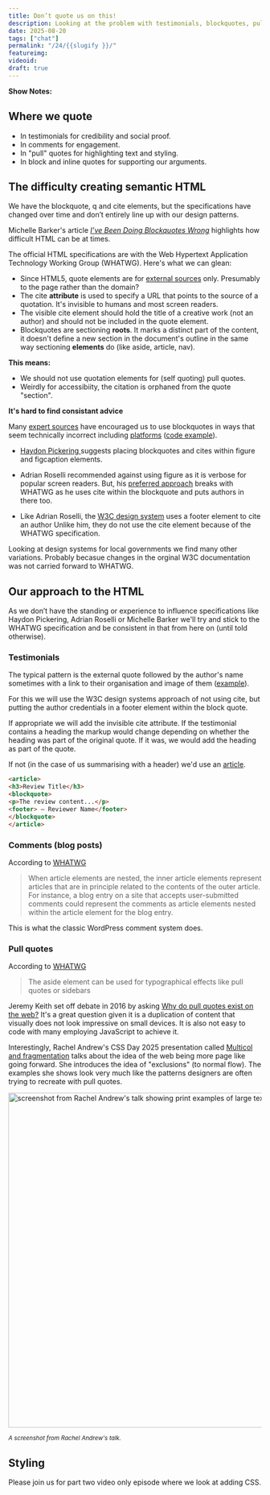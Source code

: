 ```yaml
---
title: Don’t quote us on this! 
description: Looking at the problem with testimonials, blockquotes, pull quotes and the cite element.
date: 2025-08-20
tags: ["chat"]
permalink: "/24/{{slugify }}/"
featureimg: 
videoid:
draft: true
---
```


**Show Notes:**

## Where we quote

- In testimonials for credibility and social proof.
- In comments for engagement.
- In "pull" quotes for highlighting text and styling.
- In block and inline quotes for supporting our arguments.

## The difficulty creating semantic HTML

We have the blockquote, q and cite elements, but the specifications have changed over time and don’t entirely line up with our design patterns.


Michelle Barker's article <cite><a href="https://css-irl.info/ive-been-doing-blockquotes-wrong/">I’ve Been Doing Blockquotes Wrong</a></cite> highlights how difficult HTML can be at times. 

The official HTML specifications are with the Web Hypertext Application Technology Working Group (WHATWG). Here's what we can glean:

- Since HTML5, quote elements are for <a href="https://html.spec.whatwg.org/multipage/grouping-content.html#the-blockquote-element">external sources</a> only. Presumably to the page rather than the domain?
- The cite **attribute** is used to specify a URL that points to the source of a quotation. It's invisible to humans and most screen readers.
- The visible cite element should hold the title of a creative work (not an author) and should not be included in the quote element.
- Blockquotes are sectioning **roots**. It marks a distinct part of the content, it doesn't define a new section in the document's outline in the same way sectioning **elements** do (like aside, article, nav).

**This means:**
- We should not use quotation elements for (self quoting) pull quotes.
- Weirdly for accessibiity, the citation is orphaned from the quote "section".

**It's hard to find consistant advice**

Many [expert sources](https://html5doctor.com/cite-and-blockquote-reloaded/) have encouraged us to use blockquotes in ways that seem technically incorrect including [platforms](https://wordpress.com/support/wordpress-editor/blocks/quote-block/#insert-your-quote) ([code example](https://theadminbar.com/accessibility-weekly/coding-blockquotes/)).

-  [Haydon Pickering ](https://heydonworks.com/article/the-blockquote-element/) suggests placing blockquotes and cites within figure and figcaption elements.
- Adrian Roselli recommended against using figure as it is verbose for popular screen readers. But, his [preferred approach](https://adrianroselli.com/2023/07/blockquotes-in-screen-readers.html#Example07) breaks with WHATWG as he uses cite within the blockquote and puts authors in there too.

 - Like Adrian Roselli, the [W3C design system](https://design-system.w3.org/components/quote.html) uses a footer element to cite an author Unlike him, they do not use the cite element because of the WHATWG specification.

Looking at design systems for local governments we find many other variations. Probably becasue changes in the orginal W3C documentation was not carried forward to WHATWG.

 ## Our approach to the HTML

As we don’t have the standing or experience to influence specifications like Haydon Pickering, Adrian Roselli or Michelle Barker we'll try and stick to the WHATWG specification and be consistent in that from here on (until told otherwise).

###  Testimonials 

The typical pattern is the external quote followed by the author's name sometimes with a link to their organisation and image of them ([example](https://band.here24.co/)).

For this we will use the W3C design systems approach of not using cite, but putting the author credentials in a footer element within the block quote.

If appropriate we will add the invisible cite attribute. If the testimonial contains a heading the markup would change depending on whether the heading was part of the original quote. If it was, we would add the heading as part of the quote. 

 If not (in the case of us summarising with a header) we'd use an [article](https://html.spec.whatwg.org/multipage/sections.html#the-article-element).

```html
<article>
<h3>Review Title</h3>
<blockquote>
<p>The review content...</p>
<footer> — Reviewer Name</footer>
</blockquote>
</article> 
 ```

 ###  Comments (blog posts)

 According to [WHATWG](https://html.spec.whatwg.org/multipage/sections.html#the-article-element)

 <blockquote>
 When article elements are nested, the inner article elements represent articles that are in principle related to the contents of the outer article. For instance, a blog entry on a site that accepts user-submitted comments could represent the comments as article elements nested within the article element for the blog entry.
 </blockquote>

 This is what the classic WordPress comment system does.

  ###  Pull quotes

   According to [WHATWG](https://html.spec.whatwg.org/multipage/sections.html#the-aside-element)

   <blockquote>
   The aside element can be used for typographical effects like pull quotes or sidebars
   </blockquote>

   Jeremy Keith set off  debate in 2016 by asking [Why do pull quotes exist on the web?](https://adactio.com/journal/11102) It's a great question given it is a duplication of content that visually does not look impressive on small devices. It is also not easy to code with many employing JavaScript to achieve it.

  Interestingly, Rachel Andrew's CSS Day 2025 presentation called [Multicol and fragmentation](https://youtu.be/NfwDP9shxNQ?t=2445) talks about the idea of the web being more page like going forward. She introduces the idea of "exclusions" (to normal flow). The examples she shows look very much like the patterns designers are often trying to recreate with pull quotes. 

  <div class="popout center-me" >

  <img src="/img/exclusions.webp" loading="lazy" width="1200" height="665" alt="screenshot from Rachel Andrew's talk showing print examples of large text excluded from normal document flow.">

  <small> <em> A screenshot from Rachel Andrew's talk.</em></small>
</div>

## Styling

Please join us for part two video only episode where we look at adding CSS.